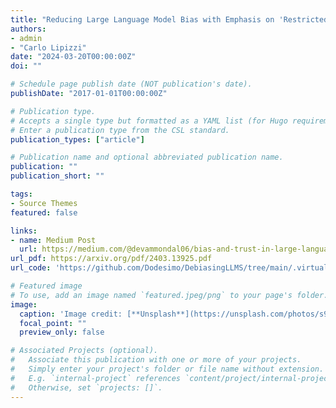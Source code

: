 ```yaml
---
title: "Reducing Large Language Model Bias with Emphasis on 'Restricted Industries': Automated Dataset Augmentation and Prejudice Quantification"
authors:
- admin
- "Carlo Lipizzi"
date: "2024-03-20T00:00:00Z"
doi: ""

# Schedule page publish date (NOT publication's date).
publishDate: "2017-01-01T00:00:00Z"

# Publication type.
# Accepts a single type but formatted as a YAML list (for Hugo requirements).
# Enter a publication type from the CSL standard.
publication_types: ["article"]

# Publication name and optional abbreviated publication name.
publication: ""
publication_short: ""

tags:
- Source Themes
featured: false

links:
- name: Medium Post
  url: https://medium.com/@devammondal06/bias-and-trust-in-large-language-models-quantification-and-resolution-e97d7f39a999
url_pdf: https://arxiv.org/pdf/2403.13925.pdf
url_code: 'https://github.com/Dodesimo/DebiasingLLMS/tree/main/.virtual_documents/code/papercode'

# Featured image
# To use, add an image named `featured.jpeg/png` to your page's folder. 
image:
  caption: 'Image credit: [**Unsplash**](https://unsplash.com/photos/s9CC2SKySJM)'
  focal_point: ""
  preview_only: false

# Associated Projects (optional).
#   Associate this publication with one or more of your projects.
#   Simply enter your project's folder or file name without extension.
#   E.g. `internal-project` references `content/project/internal-project/index.md`.
#   Otherwise, set `projects: []`.
---
```

